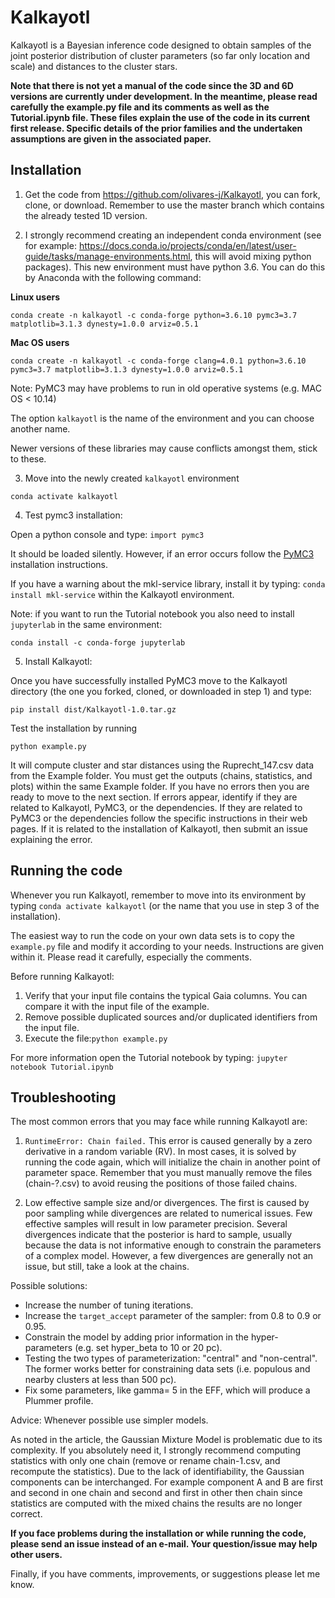 # Kalkayotl
Kalkayotl is a Bayesian inference code designed to obtain samples of the joint posterior distribution of cluster parameters (so far only location and scale) and distances to the cluster stars.

**Note that there is not yet a manual of the code since the 3D and 6D versions are currently under development. In the meantime, please read carefully the example.py file and its comments as well as the Tutorial.ipynb file. These files explain the use of the code in its current first release. Specific details of the prior families and the undertaken assumptions are given in the associated paper.**



## Installation

1. Get the code from https://github.com/olivares-j/Kalkayotl, you can fork, clone, or download. Remember to use the master branch which contains the already tested 1D version.


2. I strongly recommend creating an independent conda environment (see for example: https://docs.conda.io/projects/conda/en/latest/user-guide/tasks/manage-environments.html, this will avoid mixing python packages). This new environment must have python 3.6.
You can do this by Anaconda with the following command:

**Linux users**
```
conda create -n kalkayotl -c conda-forge python=3.6.10 pymc3=3.7 matplotlib=3.1.3 dynesty=1.0.0 arviz=0.5.1
```
**Mac OS users**
```
conda create -n kalkayotl -c conda-forge clang=4.0.1 python=3.6.10 pymc3=3.7 matplotlib=3.1.3 dynesty=1.0.0 arviz=0.5.1
```
Note: PyMC3 may have problems to run in old operative systems (e.g. MAC OS < 10.14)

The option `kalkayotl` is the name of the environment and you can choose another name.

Newer versions of these libraries may cause conflicts amongst them, stick to these.

3. Move into the newly created `kalkayotl` environment

```conda activate kalkayotl```


4. Test pymc3 installation:

Open a python console and type:
```import pymc3```

It should be loaded silently. However, if an error occurs follow the [PyMC3](https://docs.pymc.io/) installation instructions.

If you have a warning about the mkl-service library, install it by typing:
`conda install mkl-service`
within the Kalkayotl environment.

Note: if you want to run the Tutorial notebook you also need to install `jupyterlab` in the same environment:
```
conda install -c conda-forge jupyterlab
```

5. Install Kalkayotl:

Once you have successfully installed PyMC3 move to the Kalkayotl directory (the one you forked, cloned, or downloaded in step 1) and type:

```
pip install dist/Kalkayotl-1.0.tar.gz
```

Test the installation by running

```
python example.py
```

It will compute cluster and star distances using the Ruprecht_147.csv data from the Example folder. You must get the outputs (chains, statistics, and plots) within the same Example folder. If you have no errors then you are ready to move to the next section. If errors appear, identify if they are related to Kalkayotl, PyMC3, or the dependencies. If they are related to PyMC3 or the dependencies follow the specific instructions in their web pages. If it is related to the installation of Kalkayotl, then submit an issue explaining the error. 



## Running the code

Whenever you run Kalkayotl, remember to move into its environment by typing ``conda activate kalkayotl`` (or the name that you use in step 3 of the installation).

The easiest way to run the code on your own data sets is to copy the ``example.py`` file and modify it according to your needs. Instructions are given within it. Please read it carefully, especially the comments.

Before running Kalkayotl:

1. Verify that your input file contains the typical Gaia columns. You can compare it with the input file of the example. 
2. Remove possible duplicated sources and/or duplicated identifiers from the input file.
3. Execute the file:```python example.py```

For more information open the Tutorial notebook by typing:
`jupyter notebook Tutorial.ipynb`

## Troubleshooting

The most common errors that you may face while running Kalkayotl are:

1. ``RuntimeError: Chain failed.``
 This error is caused generally by a zero derivative in a random variable (RV). In most cases, it is solved by running the code again, which will initialize the chain in another point of parameter space. Remember that you must manually remove the files (chain-?.csv) to avoid reusing the positions of those failed chains.

2. Low effective sample size and/or divergences.
 The first is caused by poor sampling while divergences are related to numerical issues. Few effective samples will result in low parameter precision. Several divergences indicate that the posterior is hard to sample, usually because the data is not informative enough to constrain the parameters of a complex model. However, a few divergences are generally not an issue, but still, take a look at the chains.

 Possible solutions:
 * Increase the number of tuning iterations. 
 * Increase the ``target_accept`` parameter of the sampler: from 0.8 to 0.9 or 0.95. 
 * Constrain the model by adding prior information in the hyper-parameters (e.g. set hyper_beta to 10 or 20 pc).
 * Testing the two types of parameterization: "central" and "non-central". The former works better for constraining data sets (i.e. populous and nearby clusters at less than 500 pc).
 * Fix some parameters, like gamma= 5 in the EFF, which will produce a Plummer profile.

 Advice: Whenever possible use simpler models.

 As noted in the article, the Gaussian Mixture Model is problematic due to its complexity. If you absolutely need it, I strongly recommend computing statistics with only one chain (remove or rename chain-1.csv, and recompute the statistics). Due to the lack of identifiability, the Gaussian components can be interchanged. For example component A and B are first and second in one chain and second and first in other then chain since statistics are computed with the mixed chains the results are no longer correct.
 
**If you face problems during the installation or while running the code, please send an issue instead of an e-mail. Your question/issue may help other users.**

Finally, if you have comments, improvements, or suggestions please let me know.

